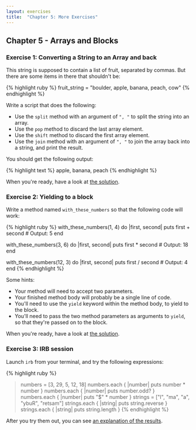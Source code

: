 ```yaml
---
layout: exercises
title:  "Chapter 5: More Exercises"
---
```


## Chapter 5 - Arrays and Blocks

### Exercise 1: Converting a String to an Array and back

This string is supposed to contain a list of fruit, separated by commas. But there are some items in there that shouldn't be:

{% highlight ruby %}
fruit_string = "boulder, apple, banana, peach, cow"
{% endhighlight %}

Write a script that does the following:

* Use the `split` method with an argument of `", "` to split the string into an array.
* Use the `pop` method to discard the last array element.
* Use the `shift` method to discard the first array element.
* Use the `join` method with an argument of `", "` to join the array back into a string, and print the result.

You should get the following output:

{% highlight text %}
apple, banana, peach
{% endhighlight %}

When you're ready, have a look at [the solution](/solutions/ch05_01.html).

### Exercise 2: Yielding to a block

Write a method named `with_these_numbers` so that the following code will work:

{% highlight ruby %}
with_these_numbers(1, 4) do |first, second|
  puts first + second # Output: 5
end

with_these_numbers(3, 6) do |first, second|
  puts first * second # Output: 18
end

with_these_numbers(12, 3) do |first, second|
  puts first / second # Output: 4
end
{% endhighlight %}

Some hints:

* Your method will need to accept two parameters.
* Your finished method body will probably be a single line of code.
* You'll need to use the `yield` keyword within the method body, to yield to the block.
* You'll need to pass the two method parameters as arguments to `yield`, so that they're passed on to the block.

When you're ready, have a look at [the solution](/solutions/ch05_02.html).

### Exercise 3: IRB session

Launch `irb` from your terminal, and try the following expressions:

{% highlight ruby %}
> numbers = [3, 29, 5, 12, 18]
> numbers.each { |number| puts number * number }
> numbers.each { |number| puts number.odd? }
> numbers.each { |number| puts "$" * number }
> strings = ["I", "ma", "a", "ybuR", "retsam"]
> strings.each { |string| puts string.reverse }
> strings.each { |string| puts string.length }
{% endhighlight %}

After you try them out, you can see [an explanation of the results](/solutions/ch05_03.html).
